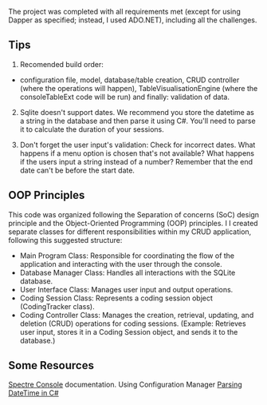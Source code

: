 The project was completed with all requirements met (except for using Dapper as specified; instead, I used ADO.NET), including all the challenges.

## Tips

1. Recomended build order:
 - configuration file, model, database/table creation, CRUD controller (where the operations will happen), TableVisualisationEngine (where the consoleTableExt code will be run) and finally: validation of data.

2. Sqlite doesn't support dates. We recommend you store the datetime as a string in the database and then parse it using C#. You'll need to parse it to calculate the duration of your sessions.

3. Don't forget the user input's validation: Check for incorrect dates. What happens if a menu option is chosen that's not available? What happens if the users input a string instead of a number? Remember that the end date can't be before the start date.

## OOP Principles

This code was organized following the Separation of concerns (SoC) design principle and the Object-Oriented Programming (OOP) principles. I I created separate classes for different responsibilities within my CRUD application, following this suggested structure:

- Main Program Class: Responsible for coordinating the flow of the application and interacting with the user through the console.
- Database Manager Class: Handles all interactions with the SQLite database.
- User Interface Class: Manages user input and output operations.
- Coding Session Class: Represents a coding session object (CodingTracker class).
- Coding Controller Class: Manages the creation, retrieval, updating, and deletion (CRUD) operations for coding sessions.
  (Example: Retrieves user input, stores it in a Coding Session object, and sends it to the database.)

## Some Resources
[Spectre Console](https://spectreconsole.net/) documentation.
Using Configuration Manager
[Parsing DateTime in C#](https://medium.com/@Has_San/datetime-in-c-1aef47db4feb)





